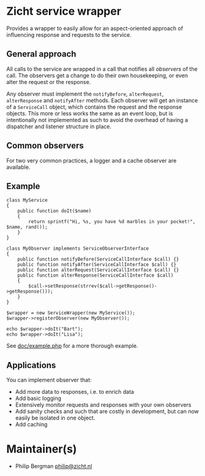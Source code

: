# Zicht service wrapper #

Provides a wrapper to easily allow for an aspect-oriented approach of influencing response and requests to the service.

## General approach ##

All calls to the service are wrapped in a call that notifies all _observers_ of the call. The observers get a change to do their own housekeeping, or even alter the request or the response.

Any observer must implement the `notifyBefore`, `alterRequest`, `alterResponse` and `notifyAfter` methods. Each observer will get an instance of a `ServiceCall` object, which contains the request and the response objects. This more or less works the same as an event loop, but is intentionally not implemented as such to avoid the overhead of having a dispatcher and listener structure in place.

## Common observers ##
For two very common practices, a logger and a cache observer are available.

## Example ##

```
class MyService
{
    public function doIt($name)
    {
        return sprintf("Hi, %s, you have %d marbles in your pocket!", $name, rand());
    }
}

class MyObserver implements ServiceObserverInterface
{
    public function notifyBefore(ServiceCallInterface $call) {}
    public function notifyAfter(ServiceCallInterface $call) {}
    public function alterRequest(ServiceCallInterface $call) {}
    public function alterResponse(ServiceCallInterface $call) 
    {
        $call->setResponse(strrev($call->getResponse()->getResponse()));
    }
}

$wrapper = new ServiceWrapper(new MyService());
$wrapper->registerObserver(new MyObserver());

echo $wrapper->doIt("Bart");
echo $wrapper->doIt("Lisa");
```

See [doc/example.php](doc/example.php) for a more thorough example.

## Applications ##

You can implement observer that:

- Add more data to responses, i.e. to enrich data
- Add basic logging
- Extensively monitor requests and responses with your own observers
- Add sanity checks and such that are costly in development, but can now easily be isolated in one object.
- Add caching

# Maintainer(s)
* Philip Bergman <philip@zicht.nl> 
